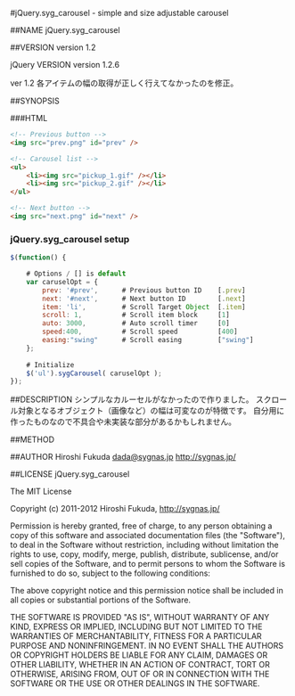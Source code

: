 #jQuery.syg_carousel - simple and size adjustable carousel

##NAME
jQuery.syg_carousel

##VERSION
version 1.2

jQuery VERSION
version 1.2.6

ver 1.2		各アイテムの幅の取得が正しく行えてなかったのを修正。

##SYNOPSIS

###HTML
``` html
<!-- Previous button -->
<img src="prev.png" id="prev" />

<!-- Carousel list -->
<ul>
	<li><img src="pickup_1.gif" /></li>
	<li><img src="pickup_2.gif" /></li>
</ul>

<!-- Next button -->
<img src="next.png" id="next" />
```

### jQuery.syg_carousel setup
``` js
$(function() {

	# Options / [] is default
	var caruselOpt = {
		prev: '#prev',		# Previous button ID 	[.prev]
		next: '#next',		# Next button ID 		[.next]
		item: 'li',			# Scroll Target Object	[.item]
		scroll: 1,			# Scroll item block		[1]
		auto: 3000,			# Auto scroll timer		[0]
		speed:400,			# Scroll speed			[400]
		easing:"swing"		# Scroll easing			["swing"]
	};
	
	# Initialize
	$('ul').sygCarousel( caruselOpt );
});
```

##DESCRIPTION
シンプルなカルーセルがなかったので作りました。
スクロール対象となるオブジェクト（画像など）の幅は可変なのが特徴です。
自分用に作ったものなので不具合や未実装な部分があるかもしれません。

##METHOD

##AUTHOR
Hiroshi Fukuda <dada@sygnas.jp>
http://sygnas.jp/

##LICENSE
jQuery.syg_carousel

The MIT License

Copyright (c) 2011-2012 Hiroshi Fukuda, http://sygnas.jp/

Permission is hereby granted, free of charge, to any person obtaining a copy
of this software and associated documentation files (the "Software"), to deal
in the Software without restriction, including without limitation the rights
to use, copy, modify, merge, publish, distribute, sublicense, and/or sell
copies of the Software, and to permit persons to whom the Software is
furnished to do so, subject to the following conditions:

The above copyright notice and this permission notice shall be included in
all copies or substantial portions of the Software.

THE SOFTWARE IS PROVIDED "AS IS", WITHOUT WARRANTY OF ANY KIND, EXPRESS OR
IMPLIED, INCLUDING BUT NOT LIMITED TO THE WARRANTIES OF MERCHANTABILITY,
FITNESS FOR A PARTICULAR PURPOSE AND NONINFRINGEMENT. IN NO EVENT SHALL THE
AUTHORS OR COPYRIGHT HOLDERS BE LIABLE FOR ANY CLAIM, DAMAGES OR OTHER
LIABILITY, WHETHER IN AN ACTION OF CONTRACT, TORT OR OTHERWISE, ARISING FROM,
OUT OF OR IN CONNECTION WITH THE SOFTWARE OR THE USE OR OTHER DEALINGS IN
THE SOFTWARE.
